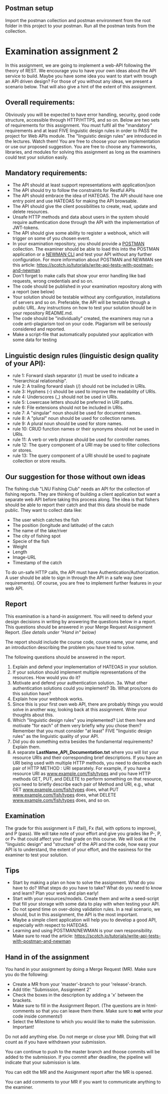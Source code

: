 ## Postman setup

Import the postman collection and postman environment from the root folder in this project to your postman.
Run all the postman tests from the collection.

# Examination assignment 2

In this assignment, we are going to implement a web-API following the theory of REST. We encourage you to have your own ideas about the API service to build. Maybe you have some idea you want to start with trough an API driven design? For those of you without any ideas, we present a scenario below. That will also give a hint of the extent of this assignment.

## Overall requirements:

Obviously you will be expected to have error handling, security, good code structure, accessible through HTTP/HTTPS, and so on. Below are two sets of requirements for this assignment. You must fulfil all the "mandatory" requirements and at least FIVE linguistic design rules in order to PASS the project for Web APIs module. The "linguistic design rules" are introduced in the lectures. Watch them! You are free to choose your own implementation or use our proposed suggestion. You are free to choose any frameworks, libraries, and modules for solving this assignment as long as the examiners could test your solution easily.

## Mandatory requirements:

- The API should at least support representations with application/json
- The API should try to follow the constraints for Restful APIs
- The API should embrace the idea of HATEOAS. The API should have one entry point and use HATEOAS for making the API browsable.
- The API should give the client possibilities to create, read, update and delete resources.
- Unsafe HTTP methods and data about users in the system should require authentication done through the API with the implementation of JWT-tokens.
- The API should give some ability to register a webhook, which will trigger on some of you chosen event.
- In your examination repository, you should provide a [POSTMAN](https://chrome.google.com/webstore/detail/postman/fhbjgbiflinjbdggehcddcbncdddomop) collection. The examiner should be able to load this into the POSTMAN application or a [NEWMAN CLI](https://www.getpostman.com/docs/postman/collection_runs/command_line_integration_with_newman) and test your API without any further configuration. For more information about POSTMAN and NEWMAN see this article: https://scotch.io/tutorials/write-api-tests-with-postman-and-newman
- Don't forget to make calls that show your error handling like bad requests, wrong credentials and so on.
- The code should be published in your examination repository along with a report (see below)
- Your solution should be testable without any configuration, installations of servers and so on. Preferable, the API will be testable through a public URL. Any instructions on how to test your solution should be in your repository README.md.
- The code should be "individually" created, the examiners may run a code anti-plagiarism tool on your code. Plagiarism will be seriously considered and reported.
- Make a script-file that automatically populated your application with some data for testing

## Linguistic design rules (linguistic design quality of your API):

- rule 1: Forward slash separator (/) must be used to indicate a "hierarchical relationship".
- rule 2: A trailing forward slash (/) should not be included in URIs.
- rule 3: Hyphens (-) should be used to improve the readability of URIs.
- rule 4: Underscores (\_) should not be used in URIs.
- rule 5: Lowercase letters should be preferred in URI paths.
- rule 6: File extensions should not be included in URIs.
- rule 7: A "singular" noun should be used for document names.
- rule 8: A "plural" noun should be used for collection names.
- rule 9: A plural noun should be used for store names.
- rule 10: CRUD function names or their synonyms should not be used in URIs.
- rule 11: A verb or verb phrase should be used for controller names.
- rule 12: The query component of a URI may be used to filter collections or stores.
- rule 13: The query component of a URI should be used to paginate collection or store results.

## Our suggestion for those without own ideas

The fishing club "LNU Fishing Club" needs an API for the collection of fishing reports. They are thinking of building a client application but want a separate web API before taking this process along. The idea is that fishers should be able to report their catch and that this data should be made public. They want to collect data like:

- The user which catches the fish
- The position (longitude and latitude) of the catch
- The name of the lake/river
- The city of fishing spot
- Specie of the fish
- Weight
- Length
- Image-URL
- Timestamp of the catch

To do un-safe HTTP calls, the API must have Authentication/Authorization. A user should be able to sign in through the API in a safe way (see requirements).
Of course, you are free to implement further features in your web API.

## Report

This examination is a hand-in assignment. You will need to defend your design decisions in writing by answering the questions below in a report. This questions should be answered in your Merge Request Assignment Report. _(See details under "Hand in" below)_

The report should include the course code, course name, your name, and an introduction describing the problem you have tried to solve.

The following questions should be answered in the report.

1. Explain and defend your implementation of HATEOAS in your solution.
2. If your solution should implement multiple representations of the resources. How would you do it?
3. Motivate and defend your authentication solution.
   3a. What other authentication solutions could you implement?
   3b. What pros/cons do this solution have?
4. Explain how your webhook works.
5. Since this is your first own web API, there are probably things you would solve in another way, looking back at this assignment. Write your thoughts about this.
6. Which "linguistic design rules" you implemented? List them here and motivate "for each" of them very briefly why you chose them? Remember that you must consider "at least" FIVE "linguistic design rules" as the linguistic quality of your API.
7. Did you do something extra besides the fundamental requirements? Explain them.
8. A separate **LastName_API_Documentation.txt** where you will list your resource URIs and their corresponding brief descriptions. If you have an URI being used with multiple HTTP methods, you need to describe each pair of HTTP METHOD : URI separately. For example, if you have a resource URI as www.example.com/fish/types and you have HTTP methods GET, PUT, and DELETE to perform something on that resource, you need to briefly describe each pair of Method and URI, e.g., what GET www.example.com/fish/types does, what PUT www.example.com/fish/types does, what DELETE www.example.com/fish/types does, and so on.

## Examination

The grade for this assignment is F (fail), Fx (fail, with options to improve), and P (pass). We will take note of your effort and give you grades like P-, P, or P+ that could affect your final grade on this course.
We will look at the "linguistic design" and "structure" of the API and the code, how easy your API is to understand, the extent of your effort, and the easiness for the examiner to test your solution.

## Tips

- Start by making a plan on how to solve the assignment. What do you have to do? What steps do you have to take? What do you need to know and learn? Plan your work and plan early!
- Start with your resources/models. Create them and write a seed-script that fill your storage with some data to play with when testing your API.
- Do not spend time on over-doing validation rules. In a real scenario, we should, but in this assignment, the API is the most important.
- Maybe a simple client application will help you to develop a good API, especially with respect to HATEOAS.
- Learning and using POSTMAN/NEWMAN is your own responsibility. Make sure to read the article: https://scotch.io/tutorials/write-api-tests-with-postman-and-newman

## Hand in of the assignment

You hand in your assignment by doing a Merge Request (MR). Make sure you do the following:

- Create a MR from your 'master'-branch to your 'release'-branch.
- Add title: "Submission, Assignment 2"
- Check the boxes in the description by adding a 'x' between the brackets.
- Make sure to fill in the Assignment Report. (The questions are in html-comments so that you can leave them there. Make sure to **not** write your code inside comments!)
- Select the Milestone to which you would like to make the submission. Important!

Do not add anything else. Do not merge or close your MR. Doing that will count as if you have withdrawn your submission.

You can continue to push to the master branch and thoose commits will be added to the submission. If you commit after deadline, the pipeline will indicate that your submission is late.

You can edit the MR and the Assignment report after the MR is opened.

You can add comments to your MR if you want to communicate anything to the examiner.
